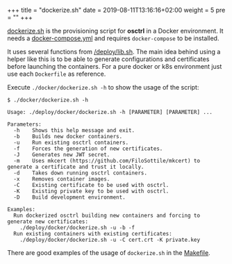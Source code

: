 +++
title = "dockerize.sh"
date = 2019-08-11T13:16:16+02:00
weight = 5
pre = ""
+++

[dockerize.sh](https://github.com/jmpsec/osctrl/blob/master/docker/dockerize.sh) is the provisioning script for **osctrl** in a Docker environment. It needs a [docker-compose.yml](https://github.com/jmpsec/osctrl/blob/master/docker/docker-compose.yml) and requires `docker-compose` to be installed.

It uses several functions from [/deploy/lib.sh](https://github.com/jmpsec/osctrl/blob/master/deploy/lib.sh). The main idea behind using a helper like this is to be able to generate configurations and certificates before launching the containers. For a pure docker or k8s environment just use each `Dockerfile` as reference.

Execute `./docker/dockerize.sh -h` to show the usage of the script:

```properties
$ ./docker/dockerize.sh -h

Usage: ./deploy/docker/dockerize.sh -h [PARAMETER] [PARAMETER] ...

Parameters:
  -h	Shows this help message and exit.
  -b	Builds new docker containers.
  -u	Run existing osctrl containers.
  -f	Forces the generation of new certificates.
  -J	Generates new JWT secret.
  -m	Uses mkcert (https://github.com/FiloSottile/mkcert) to generate a certificate and trust it locally.
  -d	Takes down running osctrl containers.
  -x	Removes container images.
  -C	Existing certificate to be used with osctrl.
  -K	Existing private key to be used with osctrl.
  -D	Build development environment.

Examples:
  Run dockerized osctrl building new containers and forcing to generate new certificates:
	./deploy/docker/dockerize.sh -u -b -f
  Run existing containers with existing certificates:
	./deploy/docker/dockerize.sh -u -C cert.crt -K private.key
```

There are good examples of the usage of `dockerize.sh` in the [Makefile](https://github.com/jmpsec/osctrl/blob/master/Makefile).
